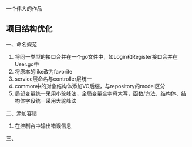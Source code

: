 
一个伟大的作品

## 项目结构优化
一、命名规范
1. 将同一类型的接口合并在一个go文件中，如Login和Register接口合并在User.go中
2. 将原本的like改为favorite
3. service层命名与controller层统一
4. common中的对象结构体添加VO后缀，与repository的model区分
5. 局部变量统一采用小驼峰法，全局变量全字母大写，函数/方法、结构体、结构体字段统一采用大驼峰法

二、添加容错
1. 在控制台中输出错误信息

三、
